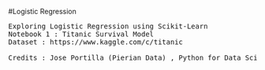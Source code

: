 #Logistic Regression
<pre>
Exploring Logistic Regression using Scikit-Learn
Notebook 1 : Titanic Survival Model
Dataset : https://www.kaggle.com/c/titanic

Credits : Jose Portilla (Pierian Data) , Python for Data Science & Machine Learning Bootcamp (Udemy)
</pre>
